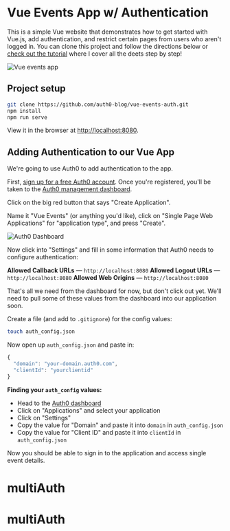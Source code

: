 # Vue Events App w/ Authentication

This is a simple Vue website that demonstrates how to get started with Vue.js, add authentication, and restrict certain pages from users who aren't logged in. You can clone this project and follow the directions below or [check out the tutorial](https://auth0.com/blog/beginner-vuejs-tutorial-with-user-login/) where I cover all the deets step by step!

![Vue events app](https://cdn.auth0.com/blog/vue-meetup/vue-event-app-home.png)

## Project setup

```bash
git clone https://github.com/auth0-blog/vue-events-auth.git
npm install
npm run serve
```

View it in the browser at [http://localhost:8080](http://localhost:8080).

## Adding Authentication to our Vue App

We're going to use Auth0 to add authentication to the app.

First, [sign up for a free Auth0 account](https://auth0.com/signup). Once you're registered, you'll be taken to the [Auth0 management dashboard](https://manage.auth0.com/dashboard/).

Click on the big red button that says "Create Application". 

Name it "Vue Events" (or anything you'd like), click on "Single Page Web Applications" for "application type", and press "Create".

![Auth0 Dashboard](https://cdn.auth0.com/blog/vue-meetup/auth0-create-app.png)

Now click into "Settings" and fill in some information that Auth0 needs to configure authentication:

**Allowed Callback URLs** &mdash; `http://localhost:8080`
**Allowed Logout URLs** &mdash; `http://localhost:8080`
**Allowed Web Origins** &mdash; `http://localhost:8080`

That's all we need from the dashboard for now, but don't click out yet. We'll need to pull some of these values from the dashboard into our application soon.

Create a file (and add to `.gitignore`) for the config values:

```bash
touch auth_config.json
```

Now open up `auth_config.json` and paste in:

```js
{
  "domain": "your-domain.auth0.com",
  "clientId": "yourclientid"
}
```

**Finding your `auth_config` values:**

* Head to the [Auth0 dashboard](https://manage.auth0.com/dashboard)
* Click on "Applications" and select your application
* Click on "Settings"
* Copy the value for "Domain" and paste it into `domain` in `auth_config.json`
* Copy the value for "Client ID" and paste it into `clientId` in `auth_config.json`

Now you should be able to sign in to the application and access single event details.
# multiAuth
# multiAuth
